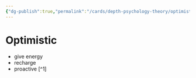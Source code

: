 ```yaml
---
{"dg-publish":true,"permalink":"/cards/depth-psychology-theory/optimistic/","created":"2022-12-31T18:18:57.786+01:00","updated":"2023-04-10T12:29:01.812+02:00"}
---
```




<div class="transclusion internal-embed is-loaded"><div class="markdown-embed">



# Optimistic 
- give energy
- recharge
- proactive
[^1]


</div></div>

